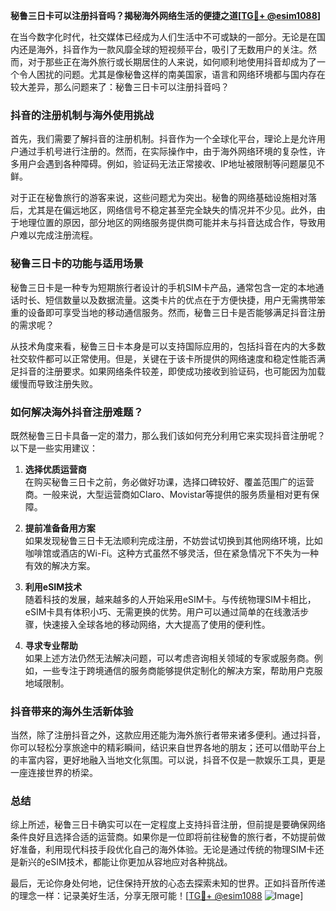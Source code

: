 **秘鲁三日卡可以注册抖音吗？揭秘海外网络生活的便捷之道[[TG💪+ @esim1088](https://t.me/s/esim1088)]**

在当今数字化时代，社交媒体已经成为人们生活中不可或缺的一部分。无论是在国内还是海外，抖音作为一款风靡全球的短视频平台，吸引了无数用户的关注。然而，对于那些正在海外旅行或长期居住的人来说，如何顺利地使用抖音却成为了一个令人困扰的问题。尤其是像秘鲁这样的南美国家，语言和网络环境都与国内存在较大差异，那么问题来了：秘鲁三日卡可以注册抖音吗？

### 抖音的注册机制与海外使用挑战

首先，我们需要了解抖音的注册机制。抖音作为一个全球化平台，理论上是允许用户通过手机号进行注册的。然而，在实际操作中，由于海外网络环境的复杂性，许多用户会遇到各种障碍。例如，验证码无法正常接收、IP地址被限制等问题屡见不鲜。

对于正在秘鲁旅行的游客来说，这些问题尤为突出。秘鲁的网络基础设施相对落后，尤其是在偏远地区，网络信号不稳定甚至完全缺失的情况并不少见。此外，由于地理位置的原因，部分地区的网络服务提供商可能并未与抖音达成合作，导致用户难以完成注册流程。

### 秘鲁三日卡的功能与适用场景

秘鲁三日卡是一种专为短期旅行者设计的手机SIM卡产品，通常包含一定的本地通话时长、短信数量以及数据流量。这类卡片的优点在于方便快捷，用户无需携带笨重的设备即可享受当地的移动通信服务。然而，秘鲁三日卡是否能够满足抖音注册的需求呢？

从技术角度来看，秘鲁三日卡本身是可以支持国际应用的，包括抖音在内的大多数社交软件都可以正常使用。但是，关键在于该卡所提供的网络速度和稳定性能否满足抖音的注册要求。如果网络条件较差，即使成功接收到验证码，也可能因为加载缓慢而导致注册失败。

### 如何解决海外抖音注册难题？

既然秘鲁三日卡具备一定的潜力，那么我们该如何充分利用它来实现抖音注册呢？以下是一些实用建议：

1. **选择优质运营商**  
   在购买秘鲁三日卡之前，务必做好功课，选择口碑较好、覆盖范围广的运营商。一般来说，大型运营商如Claro、Movistar等提供的服务质量相对更有保障。

2. **提前准备备用方案**  
   如果发现秘鲁三日卡无法顺利完成注册，不妨尝试切换到其他网络环境，比如咖啡馆或酒店的Wi-Fi。这种方式虽然不够灵活，但在紧急情况下不失为一种有效的解决方案。

3. **利用eSIM技术**  
   随着科技的发展，越来越多的人开始采用eSIM卡。与传统物理SIM卡相比，eSIM卡具有体积小巧、无需更换的优势。用户可以通过简单的在线激活步骤，快速接入全球各地的移动网络，大大提高了使用的便利性。

4. **寻求专业帮助**  
   如果上述方法仍然无法解决问题，可以考虑咨询相关领域的专家或服务商。例如，一些专注于跨境通信的服务商能够提供定制化的解决方案，帮助用户克服地域限制。

### 抖音带来的海外生活新体验

当然，除了注册抖音之外，这款应用还能为海外旅行者带来诸多便利。通过抖音，你可以轻松分享旅途中的精彩瞬间，结识来自世界各地的朋友；还可以借助平台上的丰富内容，更好地融入当地文化氛围。可以说，抖音不仅是一款娱乐工具，更是一座连接世界的桥梁。

### 总结

综上所述，秘鲁三日卡确实可以在一定程度上支持抖音注册，但前提是要确保网络条件良好且选择合适的运营商。如果你是一位即将前往秘鲁的旅行者，不妨提前做好准备，利用现代科技手段优化自己的海外体验。无论是通过传统的物理SIM卡还是新兴的eSIM技术，都能让你更加从容地应对各种挑战。

最后，无论你身处何地，记住保持开放的心态去探索未知的世界。正如抖音所传递的理念一样：记录美好生活，分享无限可能！[[TG💪+ @esim1088](https://t.me/s/esim1088) ![Image](https://i.postimg.cc/4NQfJmqS/Snipaste-2025-05-13-00-14-12.png)]